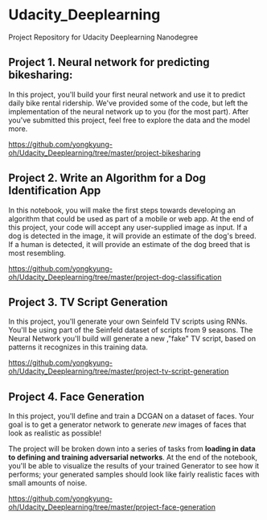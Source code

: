 # Udacity_Deeplearning
Project Repository for Udacity Deeplearning Nanodegree

## Project 1. Neural network for predicting bikesharing: 
In this project, you'll build your first neural network and use it to predict daily bike rental ridership. We've provided some of the code, but left the implementation of the neural network up to you (for the most part). After you've submitted this project, feel free to explore the data and the model more.

https://github.com/yongkyung-oh/Udacity_Deeplearning/tree/master/project-bikesharing

## Project 2. Write an Algorithm for a Dog Identification App
In this notebook, you will make the first steps towards developing an algorithm that could be used as part of a mobile or web app. At the end of this project, your code will accept any user-supplied image as input. If a dog is detected in the image, it will provide an estimate of the dog's breed. If a human is detected, it will provide an estimate of the dog breed that is most resembling.

https://github.com/yongkyung-oh/Udacity_Deeplearning/tree/master/project-dog-classification

## Project 3. TV Script Generation
In this project, you'll generate your own Seinfeld TV scripts using RNNs. You'll be using part of the Seinfeld dataset of scripts from 9 seasons. The Neural Network you'll build will generate a new ,"fake" TV script, based on patterns it recognizes in this training data.

https://github.com/yongkyung-oh/Udacity_Deeplearning/tree/master/project-tv-script-generation


## Project 4. Face Generation

In this project, you'll define and train a DCGAN on a dataset of faces. Your goal is to get a generator network to generate *new* images of faces that look as realistic as possible!

The project will be broken down into a series of tasks from **loading in data to defining and training adversarial networks**. At the end of the notebook, you'll be able to visualize the results of your trained Generator to see how it performs; your generated samples should look like fairly realistic faces with small amounts of noise.

https://github.com/yongkyung-oh/Udacity_Deeplearning/tree/master/project-face-generation
